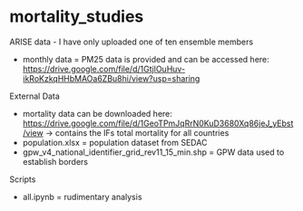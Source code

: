 # mortality_studies

ARISE data - I have only uploaded one of ten ensemble members
- monthly data = PM25 data is provided and can be accessed here: https://drive.google.com/file/d/1GtjlOuHuv-ikRoKzkqHHbMAOa6ZBu8hi/view?usp=sharing

External Data
- mortality data can be downloaded here: https://drive.google.com/file/d/1GeoTPmJqRrN0KuD3680Xq86jeJ_yEbst/view -> contains the IFs total mortality for all countries
- population.xlsx = population dataset from SEDAC
- gpw_v4_national_identifier_grid_rev11_15_min.shp = GPW data used to establish borders


Scripts
- all.ipynb = rudimentary analysis
